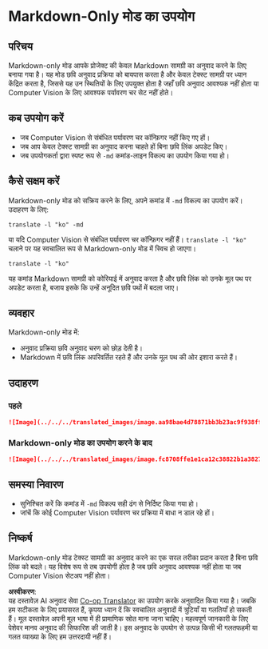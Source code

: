 <!--
CO_OP_TRANSLATOR_METADATA:
{
  "original_hash": "9b1b247a8d0f1736459e0e9ede0d9c92",
  "translation_date": "2025-06-12T11:38:20+00:00",
  "source_file": "getting_started/markdown-only-mode.md",
  "language_code": "hi"
}
-->
# Markdown-Only मोड का उपयोग

## परिचय
Markdown-only मोड आपके प्रोजेक्ट की केवल Markdown सामग्री का अनुवाद करने के लिए बनाया गया है। यह मोड छवि अनुवाद प्रक्रिया को बायपास करता है और केवल टेक्स्ट सामग्री पर ध्यान केंद्रित करता है, जिससे यह उन स्थितियों के लिए उपयुक्त होता है जहाँ छवि अनुवाद आवश्यक नहीं होता या Computer Vision के लिए आवश्यक पर्यावरण चर सेट नहीं होते।

## कब उपयोग करें
- जब Computer Vision से संबंधित पर्यावरण चर कॉन्फ़िगर नहीं किए गए हों।
- जब आप केवल टेक्स्ट सामग्री का अनुवाद करना चाहते हों बिना छवि लिंक अपडेट किए।
- जब उपयोगकर्ता द्वारा स्पष्ट रूप से `-md` कमांड-लाइन विकल्प का उपयोग किया गया हो।

## कैसे सक्षम करें
Markdown-only मोड को सक्रिय करने के लिए, अपने कमांड में `-md` विकल्प का उपयोग करें। उदाहरण के लिए:
```
translate -l "ko" -md
```

या यदि Computer Vision से संबंधित पर्यावरण चर कॉन्फ़िगर नहीं हैं। `translate -l "ko"` चलाने पर यह स्वचालित रूप से Markdown-only मोड में स्विच हो जाएगा।

```
translate -l "ko"
```

यह कमांड Markdown सामग्री को कोरियाई में अनुवाद करता है और छवि लिंक को उनके मूल पथ पर अपडेट करता है, बजाय इसके कि उन्हें अनूदित छवि पथों में बदला जाए।

## व्यवहार
Markdown-only मोड में:
- अनुवाद प्रक्रिया छवि अनुवाद चरण को छोड़ देती है।
- Markdown में छवि लिंक अपरिवर्तित रहते हैं और उनके मूल पथ की ओर इशारा करते हैं।

## उदाहरण
### पहले
```markdown
![Image](../../../translated_images/image.aa98bae4d78871bb3b23ac9f938ff86539da4cd6fb4c52dafedc4665135c3d61.hi.png)
```
### Markdown-only मोड का उपयोग करने के बाद
```markdown
![Image](../../../translated_images/image.fc8708ffe1e1ca12c38822b1a382726da4b232025d1daa8a50ab75c8635d0c4a.hi.png)
```

## समस्या निवारण
- सुनिश्चित करें कि कमांड में `-md` विकल्प सही ढंग से निर्दिष्ट किया गया हो।
- जांचें कि कोई Computer Vision पर्यावरण चर प्रक्रिया में बाधा न डाल रहे हों।

## निष्कर्ष
Markdown-only मोड टेक्स्ट सामग्री का अनुवाद करने का एक सरल तरीका प्रदान करता है बिना छवि लिंक को बदले। यह विशेष रूप से तब उपयोगी होता है जब छवि अनुवाद आवश्यक नहीं होता या जब Computer Vision सेटअप नहीं होता।

**अस्वीकरण**:  
यह दस्तावेज़ AI अनुवाद सेवा [Co-op Translator](https://github.com/Azure/co-op-translator) का उपयोग करके अनुवादित किया गया है। जबकि हम सटीकता के लिए प्रयासरत हैं, कृपया ध्यान दें कि स्वचालित अनुवादों में त्रुटियाँ या गलतियाँ हो सकती हैं। मूल दस्तावेज़ अपनी मूल भाषा में ही प्रामाणिक स्रोत माना जाना चाहिए। महत्वपूर्ण जानकारी के लिए पेशेवर मानव अनुवाद की सिफारिश की जाती है। इस अनुवाद के उपयोग से उत्पन्न किसी भी गलतफहमी या गलत व्याख्या के लिए हम उत्तरदायी नहीं हैं।